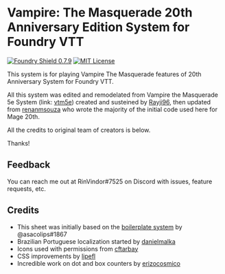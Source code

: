 # Vampire: The Masquerade 20th Anniversary Edition System for Foundry VTT

[![Foundry Shield 0.7.9]][Foundry URL]
[![MIT License]][MIT URL]

This system is for playing Vampire The Masquerade features of 20th Anniversary System for Foundry VTT.

All this system was edited and remodelated from Vampire the Masquerade 5e System (link: [vtm5e]) created and susteined by [Rayji96], then updated from [renanmsouza] who wrote the majority of the initial code used here for Mage 20th.

All the credits to original team of creators is below.

Thanks!

## Feedback

You can reach me out at RinVindor#7525 on Discord with issues, feature requests, etc.

## Credits

* This sheet was initially based on the [boilerplate system] by @asacolips#1867
* Brazilian Portuguese localization started by [danielmalka]
* Icons used with permissions from [cftarbay]
* CSS improvements by [lipefl]
* Incredible work on dot and box counters by [erizocosmico]

[Foundry Shield 0.7.9]: https://img.shields.io/badge/Foundry-0.7.9-informational
[Foundry URL]: https://foundryvtt.com

[MIT License]: https://img.shields.io/badge/License-MIT-green
[MIT URL]: https://github.com/Rayji96/foundry-V5/blob/main/LICENSE

[boilerplate system]: https://gitlab.com/asacolips-projects/foundry-mods/foundryvtt-system-tutorial
[danielmalka]: https://github.com/danielmalka
[cftarbay]: https://github.com/cftarbay
[lipefl]: https://github.com/lipefl
[erizocosmico]: https://github.com/erizocosmico

[vtm5e]: https://github.com/Rayji96/foundry-V5
[Rayji96]: https://github.com/Rayji

[renanmsouza]: https://github.com/renanmsouza/ma20th-foundry-vtt
[ma20th]: https://github.com/renanmsouza/
